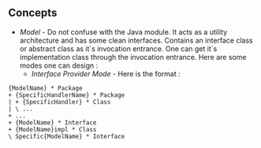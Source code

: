 Concepts
---

* _Model_ - Do not confuse with the Java module. It acts as a utility architecture and has some clean interfaces.
  Contains
  an interface class or abstract class as it\`s invocation entrance. One can get it\`s implementation class through the
  invocation entrance. Here are some modes one can design :
    * _Interface Provider Mode_ - Here is the format :
      <br>

```text
{ModelName} * Package
+ {SpecificHandlerName} * Package
| + {SpecificHandler} * Class
| \ ...
+ ...
+ {ModelName} * Interface
+ {ModelName}impl * Class
\ Specific{ModelName} * Interface
```